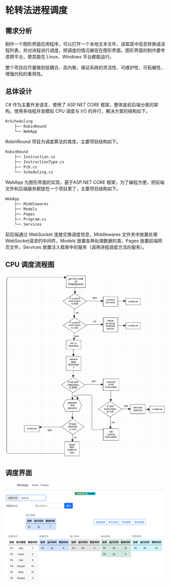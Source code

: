 # 轮转法进程调度
## 需求分析
制作一个图形界面应用程序，可以打开一个本地文本文件，读取其中信息转换成进程列表，并对进程进行调度，把调度的情况展现在图形界面。图形界面的制作要考虑跨平台，使其能在 Linux、Windows 平台都能运行。

整个项目应尽量做到低耦合、高内聚，保证系统的灵活性、可维护性、可拓展性，增强代码的重用性。

## 总体设计
C# 作为主要开发语言，使用了 ASP.NET CORE 框架，整体是前后端分离的架构，使用多线程并发模拟 CPU 调度与 I/O 的并行，解决方案的结构如下。
```
RrScheduling 
	├── RobinRound 
	└── WebApp
```
RobinRound 项目为调度算法的类库，主要项目结构如下。
```
RobinRound 
	├── Instruction.cs 
	├── InstructionType.cs 
	├── Pcb.cs 
	└── Scheduling.cs
```
WebApp 为图形界面的实现，基于ASP.NET CORE 框架，为了编程方便，把前端文件和后端服务都放在一个项目里了，主要项目结构如下。
```
WebApp 
	├── Middlewares 
	├── Models 
	├── Pages 
	├── Program.cs 
	└── Services
```
前后端通过 WebSocket 连接交换调度信息，Middlewares 文件夹中放置处理 WebSocket请求的中间件，Models 放置各种处理数据的类，Pages 放置前端网页文件，Services 放置注入框架中的服务（调用进程调度方法的服务）。
## CPU 调度流程图

![flow-chart-cpu](./images/flow-chart-cpu.png)

## 调度界面

![result-demonstration](./images/result-demonstration.png)
